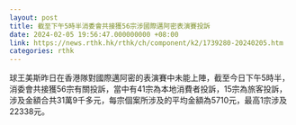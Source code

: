 ```yaml
---
layout: post
title: 截至下午5時半消委會共接獲56宗涉國際邁阿密表演賽投訴
date: 2024-02-05 19:56:47.000000000 +08:00
link: https://news.rthk.hk/rthk/ch/component/k2/1739280-20240205.htm
categories: rthk
---
```


球王美斯昨日在香港隊對國際邁阿密的表演賽中未能上陣，截至今日下午5時半，消委會共接獲56宗有關投訴，當中有41宗為本地消費者投訴，15宗為旅客投訴，涉及金額合共31萬9千多元，每宗個案所涉及的平均金額為5710元，最高1宗涉及22338元。
